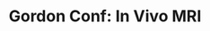 ---
title: "Gordon Conf: In Vivo MRI"
project_id: 
date: 
conference_id: ""
presenters:
   - peter_bandettini
summary: "<p>Gordon Conf: In Vivo MRI, Bates College, Maine</p>"
file: /assets/presentations/T216.ppt
filename: T216.ppt
layout: presentation
---